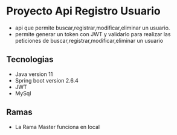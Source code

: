 # Proyecto Api Registro Usuario

- api que permite buscar,registrar,modificar,eliminar un usuario.
- permite generar un token con JWT y validarlo para realizar las peticiones de buscar,registrar,modificar,eliminar un usuario

## Tecnologias

* Java version 11
* Spring boot version 2.6.4
* JWT
* MySql

## Ramas

* La Rama Master funciona en local


